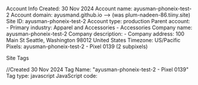 Account Info
    Created: 30 Nov 2024
    Account name: ayusman-phoneix-test-2
    Account domain: ayusmand.github.io --> (was plum-nadeen-86.tiiny.site)
    Site ID: ayusman-phoneix-test-2
    Account type: production
    Parent account: -
    Primary industry: Apparel and Accessories - Accessories
    Company name: ayusman-phoneix-test-2
    Company description: -
    Company address:
        100 Main St
        Seattle, Washington 98012
        United States
    Timezone: US/Pacific
    Pixels: ayusman-phoneix-test-2 - Pixel 0139 (2 subpixels)

Site Tags

//Created 30 Nov 2024
Tag Name: "ayusman-phoneix-test-2 - Pixel 0139"
Tag type: javascript
JavaScript code:
    <script async type="text/javascript">
        function zync_call() {
            var z = document.createElement("script");
            var PageUrl=encodeURIComponent(window.top.location.href).replace(/[!'()~]/g, escape).replace(/\*/g, "%2A");
            var zmpID="ayusman-phoneix-test-2";
            var cache_buster=Date.now();

            var z_src = "https://zync-kafka-external.dev.zetaglobal.io/sync?c=16b6410431b6374e780104abb0443ca8&p=b5d553657ae051da3ea3aa78d1430903&k=ayusman-phoneix-test-2-pixel-0139&PageUrl="+PageUrl+"&zmpID="+zmpID+"&cache_buster="+cache_buster;
            z.setAttribute("src", z_src);
            document.body.appendChild(z);
        }

        if (['complete', 'interactive'].indexOf(document.readyState) >= 0) {
            zync_call();
        } else {
            window.addEventListener("DOMContentLoaded", function(){
                zync_call();
            });
        }
    </script>

Tag redirects:
1.

Tag redirect name "Zeta 1st Party Data (P13N)"
JavaScript code:
    var SITEID='{zmpID}';
    (function(b, t, r, a, i, n) {
        b['bt']=b['bt'] || function() {
            (b['_bt']=b['_bt']||[]).push(arguments);
        },
        i = t.createElement(r),
        n = t.getElementsByTagName(r)[0];
        i.async = 1;
        i.src = a;
        n.parentNode.insertBefore(i, n);
    })(
        window,
        document,
        'script',
        'https://cdn.phoenix.boomtrain.com/p13n/'+SITEID+'/p13n.min.js'
    );
    bt('initialize', SITEID, {externalIds: {zync: '{zync_cookie}'}});
